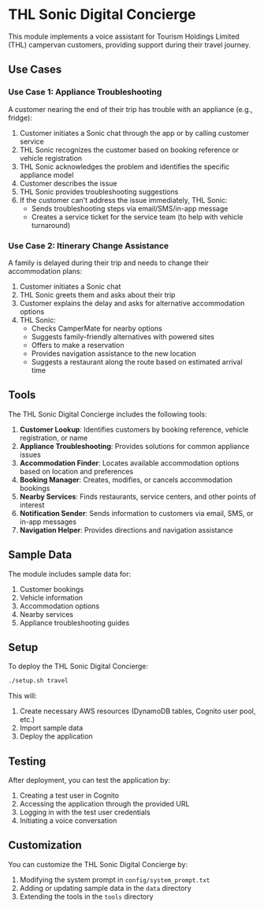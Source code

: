 # THL Sonic Digital Concierge

This module implements a voice assistant for Tourism Holdings Limited (THL) campervan customers, providing support during their travel journey.

## Use Cases

### Use Case 1: Appliance Troubleshooting

A customer nearing the end of their trip has trouble with an appliance (e.g., fridge):

1. Customer initiates a Sonic chat through the app or by calling customer service
2. THL Sonic recognizes the customer based on booking reference or vehicle registration
3. THL Sonic acknowledges the problem and identifies the specific appliance model
4. Customer describes the issue
5. THL Sonic provides troubleshooting suggestions
6. If the customer can't address the issue immediately, THL Sonic:
   - Sends troubleshooting steps via email/SMS/in-app message
   - Creates a service ticket for the service team (to help with vehicle turnaround)

### Use Case 2: Itinerary Change Assistance

A family is delayed during their trip and needs to change their accommodation plans:

1. Customer initiates a Sonic chat
2. THL Sonic greets them and asks about their trip
3. Customer explains the delay and asks for alternative accommodation options
4. THL Sonic:
   - Checks CamperMate for nearby options
   - Suggests family-friendly alternatives with powered sites
   - Offers to make a reservation
   - Provides navigation assistance to the new location
   - Suggests a restaurant along the route based on estimated arrival time

## Tools

The THL Sonic Digital Concierge includes the following tools:

1. **Customer Lookup**: Identifies customers by booking reference, vehicle registration, or name
2. **Appliance Troubleshooting**: Provides solutions for common appliance issues
3. **Accommodation Finder**: Locates available accommodation options based on location and preferences
4. **Booking Manager**: Creates, modifies, or cancels accommodation bookings
5. **Nearby Services**: Finds restaurants, service centers, and other points of interest
6. **Notification Sender**: Sends information to customers via email, SMS, or in-app messages
7. **Navigation Helper**: Provides directions and navigation assistance

## Sample Data

The module includes sample data for:

1. Customer bookings
2. Vehicle information
3. Accommodation options
4. Nearby services
5. Appliance troubleshooting guides

## Setup

To deploy the THL Sonic Digital Concierge:

```bash
./setup.sh travel
```

This will:
1. Create necessary AWS resources (DynamoDB tables, Cognito user pool, etc.)
2. Import sample data
3. Deploy the application

## Testing

After deployment, you can test the application by:

1. Creating a test user in Cognito
2. Accessing the application through the provided URL
3. Logging in with the test user credentials
4. Initiating a voice conversation

## Customization

You can customize the THL Sonic Digital Concierge by:

1. Modifying the system prompt in `config/system_prompt.txt`
2. Adding or updating sample data in the `data` directory
3. Extending the tools in the `tools` directory
